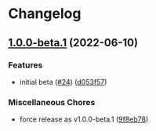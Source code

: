 # Changelog

## [1.0.0-beta.1](https://github.com/axieum/minecord/compare/cmds-v1.0.0-alpha.1...cmds-v1.0.0-beta.1) (2022-06-10)


### Features

* initial beta ([#24](https://github.com/axieum/minecord/issues/24)) ([d053f57](https://github.com/axieum/minecord/commit/d053f579fd80b90b2d954f86f1611bc92d63ce7d))


### Miscellaneous Chores

* force release as v1.0.0-beta.1 ([9f8eb78](https://github.com/axieum/minecord/commit/9f8eb785229bbfdff2e763608a9e6717c8c14813))
